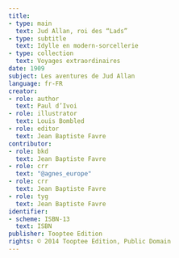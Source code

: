 ```yaml
---
title:
- type: main
  text: Jud Allan, roi des “Lads”
- type: subtitle
  text: Idylle en modern-sorcellerie
- type: collection
  text: Voyages extraordinaires
date: 1909
subject: Les aventures de Jud Allan
language: fr-FR
creator:
- role: author
  text: Paul d’Ivoi
- role: illustrator
  text: Louis Bombled
- role: editor
  text: Jean Baptiste Favre
contributor:
- role: bkd
  text: Jean Baptiste Favre
- role: crr
  text: "@agnes_europe"
- role: crr
  text: Jean Baptiste Favre
- role: tyg
  text: Jean Baptiste Favre
identifier:
- scheme: ISBN-13
  text: ISBN
publisher: Tooptee Edition
rights: © 2014 Tooptee Edition, Public Domain
---
```

